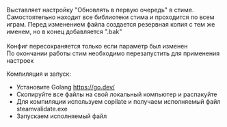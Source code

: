 Выставляет настройку "Обновлять в первую очередь" в стиме. Самостоятельно находит все библиотеки стима и проходится по всем играм. Перед изменением файла создается резервная копия с тем же именем, но в конец добавляется ".bak"<BR>
<BR>Конфиг пересохраняется только если параметр был изменен
<BR>По окончании работы стим необходимо перезапустить для применения настроек

Компиляция и запуск:

- Установите Golang https://go.dev/
- Скопируйте все файлы на свой локальный компьютер и распакуйте
- Для компиляции используем copilate и получаем исполняемый файл steamvalidate.exe
- Запускаем исполняемый файл
